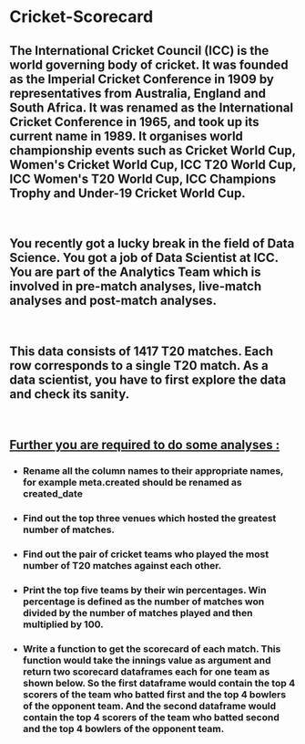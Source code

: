 # Cricket-Scorecard
## The International Cricket Council (ICC) is the world governing body of cricket. It was founded as the Imperial Cricket Conference in 1909 by representatives from Australia, England and South Africa. It was renamed as the International Cricket Conference in 1965, and took up its current name in 1989. It organises world championship events such as Cricket World Cup, Women's Cricket World Cup, ICC T20 World Cup, ICC Women's T20 World Cup, ICC Champions Trophy and Under-19 Cricket World Cup.
<br>

## <b> You recently got a lucky break in the field of Data Science. You got a job of Data Scientist at ICC. You are part of the Analytics Team which is involved in pre-match analyses, live-match analyses and post-match analyses. </b>

<br>

## <b>This data consists of 1417 T20 matches. Each row corresponds to a single T20 match. As a data scientist, you have to first explore the data and check its sanity. </b>
<br>

## <u><b>Further you are required to do some analyses :</b></u>
* ### Rename all the column names to their appropriate names, for example meta.created should be renamed as created_date
* ### Find out the top three venues which hosted the greatest number of matches.
* ### Find out the pair of cricket teams who played the most number of T20 matches against each other.
* ### Print the top five teams by their win percentages. Win percentage is defined as the number of matches won divided by the number of matches played and then multiplied by 100.
* ### Write a function to get the scorecard of each match. This function would take the innings value as argument and return two scorecard dataframes each for one team as shown below. So the first dataframe would contain the top 4 scorers of the team who batted first and the top 4 bowlers of the opponent team. And the second dataframe would contain the top 4 scorers of the team who batted second and the top 4 bowlers of the opponent team.

